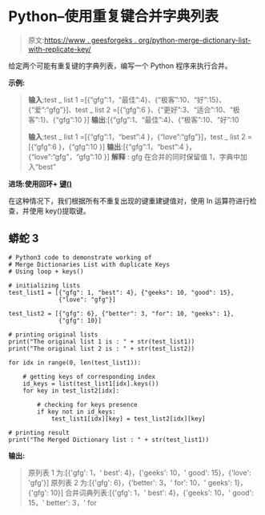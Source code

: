 # Python–使用重复键合并字典列表

> 原文:[https://www . geesforgeks . org/python-merge-dictionary-list-with-replicate-key/](https://www.geeksforgeeks.org/python-merge-dictionaries-list-with-duplicate-keys/)

给定两个可能有重复键的字典列表，编写一个 Python 程序来执行合并。

**示例:**

> **输入**:test _ list 1 =[{“gfg”:1，“最佳”:4}、{“极客”:10、“好”:15}、{“爱”:“gfg”}]、test _ list 2 =[{“gfg”:6 }、{“更好”:3、“适合”:10、“极客”:1}、{“gfg”:10 }]
> **输出**:[{“gfg”:1、“最佳”:4}、{“极客”:10、“好”:10
> 
> **输入**:test _ list 1 =[{“gfg”:1，“best”:4 }，{“love”:“gfg”}]，test _ list 2 =[{“gfg”:6 }，{“gfg”:10 }]
> **输出**:[{“gfg”:1，“best”:4 }，{“love”:“gfg”，“gfg”:10 }]
> **解释** : gfg 在合并的同时保留值 1，字典中加入“best”

**进场:使用回环+** [**键()**](https://www.geeksforgeeks.org/python-dictionary-keys-method/)

在这种情况下，我们根据所有不重复出现的键重建键值对，使用 In 运算符进行检查，并使用 key()提取键。

## 蟒蛇 3

```
# Python3 code to demonstrate working of
# Merge Dictionaries List with duplicate Keys
# Using loop + keys()

# initializing lists
test_list1 = [{"gfg": 1, "best": 4}, {"geeks": 10, "good": 15},
              {"love": "gfg"}]

test_list2 = [{"gfg": 6}, {"better": 3, "for": 10, "geeks": 1},
              {"gfg": 10}]

# printing original lists
print("The original list 1 is : " + str(test_list1))
print("The original list 2 is : " + str(test_list2))

for idx in range(0, len(test_list1)):

    # getting keys of corresponding index
    id_keys = list(test_list1[idx].keys())
    for key in test_list2[idx]:

        # checking for keys presence
        if key not in id_keys:
            test_list1[idx][key] = test_list2[idx][key]

# printing result
print("The Merged Dictionary list : " + str(test_list1))
```

**输出:**

> 原列表 1 为:[{'gfg': 1，' best': 4}，{'geeks': 10，' good': 15}，{'love': 'gfg'}]
> 原列表 2 为:[{'gfg': 6}，{'better': 3，' for': 10，' geeks': 1}，{'gfg': 10}]
> 合并词典列表:[{'gfg': 1，' best': 4}，{'geeks': 10，' good': 15，' better': 3，' for